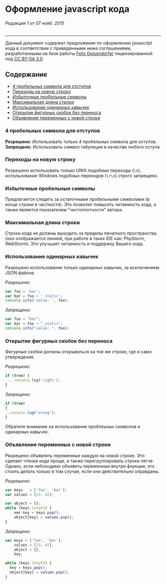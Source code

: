 # Оформление javascript кода
###### Редакция 1 от 07 нояб. 2015
------
Данный документ содержит предложения по оформлению javascript кода в соответствии с приведенными ниже соглашениями, разработанными на базе работы [Felix Geisendörfer](http://felixge.de/) лицензированной под [CC BY-SA 3.0](http://creativecommons.org/licenses/by-sa/3.0/).

## Содержание
* [4 пробельных символа для отступов](#4-пробельных-символа-для-отступов)
* [Переходы на новую строку](#Переходы-на-новую-строку)
* [Избыточные пробельные символы](#Избыточные-пробельные-символы)
* [Максимальная длина строки](#Максимальная-длина-строки)
* [Использование одинарных кавычек](#Использование-одинарных-кавычек)
* [Открытие фигурных скобок без переноса](#Открытие-фигурных-скобок-без-переноса)
* [Объявление переменных с новой строки](#Объявление-переменных-с-новой-строки)

### 4 пробельных символа для отступов
**Резрешено:** Использовать только 4 пробельных символа для оступов.
**Запрещено:** Использовать символ табуляции в качестве любого оступа

### Переходы на новую строку
Резрешено использовать только UNIX подобные переходы (`\n`), использование Windows подобных переходов (`\r\n`) строго запрещено.

### Избыточные пробельные символы
Предлагается следить за остаточными пробельными символами (в конце строки в частности).
Это позволит повысить читаемость кода, а также является показателем "чистоплотности" автора.

### Максимальная длина строки
Строки кода не должны выходить за пределы печатного пространства. (оно отображается линией, при работе в таких IDE как: PhpStorm, WebStorm).
Это улучшает читаемость и поддержку Вашего кода.

### Использование одинарных кавычек
Разрешено использование только одинарных кавычек, за исключением JSON файлов.

*Разрешено:*

```js
var foo = 'bar';
var bar = foo + '_static';
console.info('value: ', foo);
```

*Запрещено:*

```js
var foo = "bar";
var bar = foo + "_static";
console.info("value: ", foo);
```

### Открытие фигурных скобок без переноса
Фигурные скобки должны открываться на той же строке, где и само утверждение.

*Разрешено:*

```js
if (true) {
....console.log('right');
}
```

*Запрещено:*

```js
if (true)
{
..console.log("wrong");
}
```

Обратите внимание на использование проблеьных символов и одинарных кавычек.

### Объявление переменных с новой строки
Рвзрешено объявлять переменные каждую на новой строке. Это сделает чтение кода проще, а также перегруппировать строки легче. Однако, если небоходимо объявить переменные внутри фнукции, это стоить делать только в том случае, если они действительно оправданы.

*Разрешено:*

```js
var keys   = ['foo', 'bar'];
var values = [23, 42];

var object = {};
while (keys.length) {
    var key = keys.pop();
    object[key] = values.pop();
}
```

*Запрещено:*

```js
var keys = ['foo', 'bar'],
    values = [23, 42],
    object = {},
    key;

while (keys.length) {
  key = keys.pop();
  object[key] = values.pop();
}
```

